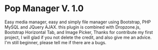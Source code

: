 # Pop Manager V. 1.0
Easy media manager, easy and simply file manager using Bootstrap, PHP MySQL and JQuery AJAX.
this plugin is combined with Dropzone.js, Bootstrap Horizontal Tab, and Image Picker,
Thanks for contribute my first project, I will glad if you not delete the credit, and also give me an advice.
I'm still beginner, please tell me if there are a bugs.
